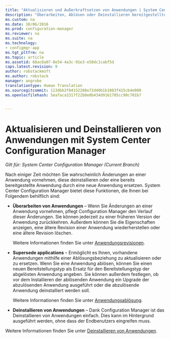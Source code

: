 ```yaml
---
title: "Aktualisieren und Außerkraftsetzen von Anwendungen | System Center Configuration Manager"
description: "Überarbeiten, Ablösen oder Deinstallieren bereitgestellter Anwendungen mithilfe von System Center Configuration Manager."
ms.custom: na
ms.date: 10/06/2016
ms.prod: configuration-manager
ms.reviewer: na
ms.suite: na
ms.technology:
- configmgr-app
ms.tgt_pltfrm: na
ms.topic: article
ms.assetid: 68ac8a07-8e54-4a3c-91e3-e50dc1cabf5d
caps.latest.revision: 9
author: robstackmsft
ms.author: robstack
manager: angrobe
translationtype: Human Translation
ms.sourcegitcommit: 1134bb2f04152288e72d40b1b1083f415cb4e900
ms.openlocfilehash: 5eafaca3317f22b0e0b434d9161785cc90c701b7


---
```

# <a name="update-and-retire-applications-with-system-center-configuration-manager"></a>Aktualisieren und Deinstallieren von Anwendungen mit System Center Configuration Manager

*Gilt für: System Center Configuration Manager (Current Branch)*


Nach einiger Zeit möchten Sie wahrscheinlich Änderungen an einer Anwendung vornehmen, diese deinstallieren oder eine bereits bereitgestellte Anwendung durch eine neue Anwendung ersetzen. System Center Configuration Manager bietet diese Funktionen, die Ihnen bei Folgendem behilflich sind:  
  
-   **Überarbeiten von Anwendungen** – Wenn Sie Änderungen an einer Anwendung vornehmen, pflegt Configuration Manager den Verlauf dieser Änderungen. Sie können jederzeit zu einer früheren Version der Anwendung zurückkehren. Außerdem können Sie die Eigenschaften anzeigen, eine ältere Revision einer Anwendung wiederherstellen oder eine ältere Revision löschen.  

     Weitere Informationen finden Sie unter [Anwendungsrevisionen](/sccm/apps/deploy-use/revise-and-supersede-applications#application-revisions).  

-   **Supersede applications** – Ermöglicht es Ihnen, vorhandene Anwendungen mithilfe einer Ablösungsbeziehung zu aktualisieren oder zu ersetzen. Wenn Sie eine Anwendung ablösen, können Sie einen neuen Bereitstellungstyp als Ersatz für den Bereitstellungstyp der abgelösten Anwendung angeben. Sie können außerdem festlegen, ob vor dem Installieren der ablösenden Anwendung ein Upgrade der abzulösenden Anwendung ausgeführt oder die abzulösende Anwendung deinstalliert werden soll.  

     Weitere Informationen finden Sie unter [Anwendungsablösung](/sccm/apps/deploy-use/revise-and-supersede-applications#application-supersedence).  

-   **Deinstallieren von Anwendungen** – Dank Configuration Manager ist das Deinstallieren von Anwendungen einfach. Dies kann im Hintergrund ausgeführt werden, ohne dass der Endbenutzers eingreifen muss.  
  
Weitere Informationen finden Sie unter [Deinstallieren von Anwendungen](../../apps/deploy-use/uninstall-applications.md).  
   



<!--HONumber=Nov16_HO1-->


